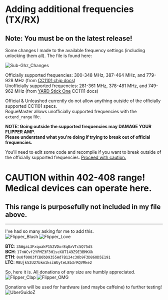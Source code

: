 # Adding additional frequencies (TX/RX)

## Note: You must be on the latest release!

Some changes I made to the available frequency settings (including unlocking them all). The file is found here:

![Sub-Ghz_Changes](https://user-images.githubusercontent.com/57457139/174948988-f6955976-2318-4e3e-b658-93f0465bb22e.png)

Officially supported frequencies: 300-348 MHz, 387-464 MHz, and 779-928 MHz (from [CC1101 chip docs](https://www.ti.com/product/CC1101))<br>
Unofficially supported frequencies: 281-361 MHz, 378-481 MHz, and 749-962 MHz (from [YARD Stick One](https://greatscottgadgets.com/yardstickone/) CC1111 docs)

Official & Unleashed currently do not allow anything outside of the officially supported CC1101 specs.<br>
RogueMaster allows unofficially supported frequencies with the `extend_range` file.

**NOTE: Going outside the supported frequencies may DAMAGE YOUR FLIPPER AMP.<br>
Please understand what you're doing if trying to break out of official frequencies.**

You'll need to edit some code and recompile if you want to break outside of the officially supported frequencies. [Proceed with caution.](https://github.com/UberGuidoZ/Flipper/blob/main/Sub-GHz/Restaurant_Pagers/SubGHz_changes.md)

# CAUTION within 402-408 range!<br>Medical devices can operate here.

## This range is purposefully not included in my file above.

-----

I've had so many asking for me to add this.<br>
![Flipper_Blush](https://user-images.githubusercontent.com/57457139/183561666-4424a3cc-679b-4016-a368-24f7e7ad0a88.jpg) ![Flipper_Love](https://user-images.githubusercontent.com/57457139/183561692-381d37bd-264f-4c88-8877-e58d60d9be6e.jpg)

**BTC**: `3AWgaL3FxquakP15ZVDxr8q8xVTc5Q75dS`<br>
**BCH**: `17nWCvf2YPMZ3F3H1seX8T149Z9E3BMKXk`<br>
**ETH**: `0x0f0003fCB0bD9355Ad7B124c30b9F3D860D5E191`<br>
**LTC**: `M8Ujk52U27bkm1ksiWUyteL8b3rRQVMke2`

So, here it is. All donations of *any* size are humbly appreciated.<br>
![Flipper_Clap](https://user-images.githubusercontent.com/57457139/183561789-2e853ede-8ef7-41e8-a67c-716225177e5d.jpg) ![Flipper_OMG](https://user-images.githubusercontent.com/57457139/183561787-e21bdc1e-b316-4e67-b327-5129503d0313.jpg)

Donations will be used for hardware (and maybe caffeine) to further testing!<br>
![UberGuidoZ](https://cdn.discordapp.com/emojis/1000632669622767686.gif)